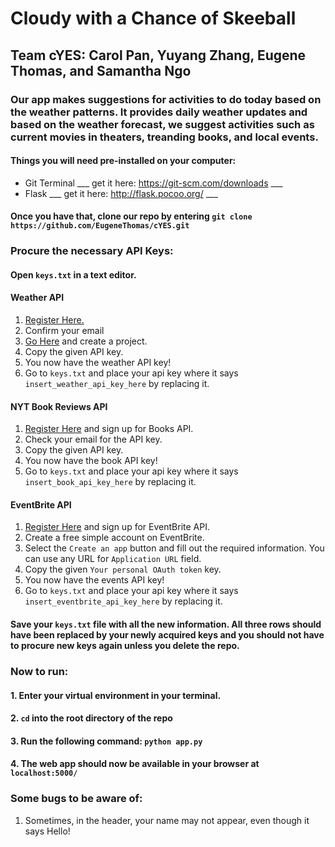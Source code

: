 # Cloudy with a Chance of Skeeball
## Team cYES: Carol Pan, Yuyang Zhang, Eugene Thomas, and Samantha Ngo

### Our app makes suggestions for activities to do today based on the weather patterns. It provides daily weather updates and based on the weather forecast, we suggest activities such as current movies in theaters, treanding books, and local events.

#### Things you will need pre-installed on your computer:
- Git Terminal ___ get it here: https://git-scm.com/downloads ___
- Flask ___ get it here: http://flask.pocoo.org/ ___

#### Once you have that, clone our repo by entering `git clone https://github.com/EugeneThomas/cYES.git`

### Procure the necessary API Keys:
#### Open `keys.txt` in a text editor.
#### Weather API
1. [Register Here.](http://api.wunderground.com/member/registration?mode=api_signup)
2. Confirm your email
3. [Go Here](http://api.wunderground.com/weather/api/d/pricing.html) and create a project.
4. Copy the given API key.
5. You now have the weather API key!
6. Go to `keys.txt` and place your api key where it says `insert_weather_api_key_here` by replacing it.

#### NYT Book Reviews API
1. [Register Here](https://developer.nytimes.com/signup) and sign up for Books API.
2. Check your email for the API key.
4. Copy the given API key.
5. You now have the book API key!
6. Go to `keys.txt` and place your api key where it says `insert_book_api_key_here` by replacing it.

#### EventBrite API
1. [Register Here](http://www.eventbrite.com/myaccount/apps/) and sign up for EventBrite API.
2. Create a free simple account on EventBrite.
3. Select the `Create an app` button and fill out the required information. You can use any URL for `Application URL` field.
4. Copy the given `Your personal OAuth token` key.
5. You now have the events API key!
6. Go to `keys.txt` and place your api key where it says `insert_eventbrite_api_key_here` by replacing it.

#### Save your `keys.txt` file with all the new information. All three rows should have been replaced by your newly acquired keys and you should not have to procure new keys again unless you delete the repo.

### Now to run:
#### 1. Enter your virtual environment in your terminal.
#### 2. `cd` into the root directory of the repo
#### 3. Run the following command: `python app.py`
#### 4. The web app should now be available in your browser at `localhost:5000/`

### Some bugs to be aware of:
1. Sometimes, in the header, your name may not appear, even though it says Hello!
